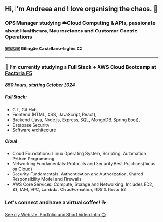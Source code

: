 ## Hi, I’m Andreea and I love organising the chaos. 💛
### OPS Manager studying ☁️Cloud Computing & APIs, passionate about Healthcare, Neuroscience and Customer Centric Operations </br>
#### 🇪🇸🇬🇧 Bilingüe Castellano-Inglés C2
-------------
### 🌱 I’m currently studying a Full Stack + AWS Cloud Bootcamp at [Factoria F5](https://github.com/FactoriaF5Code) </br>
##### 850 hours, starting October 2024

##### Full Stack: 
* GIT, Git Hub,
* Frontend (HTML, CSS, JavaScript, React), 
* Backend (Java, Node.js, Express, SQL, MongoDB, Spring Boot), 
* Database Security
* Software Architecture

##### Cloud
* Cloud Foundations: Linux Operating System, Scripting, Automation Python Programming
* Networking Fundamentals: Protocols and Security Best Practices(focus on Cloud)
* Security Fundamentals: Authentication and Authorization, Shared Responsibility Model and Firewalls
* AWS Core Services: Compute, Storage and Networking. Includes EC2, S3, IAM, VPC, Lambda, CloudFormation, RDS & Route 53

### Let's connect and have a virtual coffee! ☕️
 [See my Website, Portfolio and Short Video Intro 🙃](https://linktr.ee/andreea.celmare)

<!--
**andreeaclmr/andreeaclmr** is a ✨ _special_ ✨ repository because its `README.md` (this file) appears on your GitHub profile.

Here are some ideas to get you started:

- 🔭 I’m currently working on ...
- 🌱 I’m currently learning ...
- 👯 I’m looking to collaborate on ...
- 🤔 I’m looking for help with ...
- 💬 Ask me about ...
- 📫 How to reach me: ...
- 😄 Pronouns: ...
- ⚡ Fun fact: ...


https://www.linkedin.com/pulse/how-glitz-up-your-github-profile-advance-career-github-efyxc/
-->
